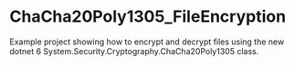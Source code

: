 # ChaCha20Poly1305_FileEncryption
Example project showing how to encrypt and decrypt files using the new dotnet 6  System.Security.Cryptography.ChaCha20Poly1305 class.
